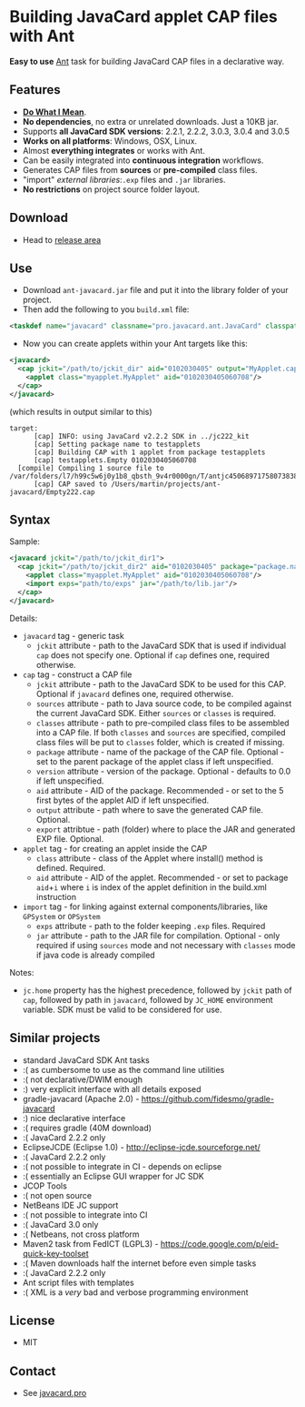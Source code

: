 # Building JavaCard applet CAP files with Ant

**Easy to use** [Ant](https://ant.apache.org/) task for building JavaCard CAP files in a declarative way.

## Features
 * **[Do What I Mean](http://en.wikipedia.org/wiki/DWIM)**.
 * **No dependencies**, no extra or unrelated downloads. Just a 10KB jar.
 * Supports **all JavaCard SDK versions**: 2.2.1, 2.2.2, 3.0.3, 3.0.4 and 3.0.5
 * **Works on all platforms**: Windows, OSX, Linux.
 * Almost **everything integrates** or works with Ant.
 * Can be easily integrated into **continuous integration** workflows.
 * Generates CAP files from **sources** or **pre-compiled** class files.
 * "import" *external libraries*:```.exp``` files and ```.jar``` libraries.
 * **No restrictions** on project source folder layout.

## Download
 * Head to [release area](https://github.com/martinpaljak/ant-javacard/releases)

## Use
 * Download ```ant-javacard.jar``` file and put it into the library folder of your project.
 * Then add the following to you ```build.xml``` file:
```xml
<taskdef name="javacard" classname="pro.javacard.ant.JavaCard" classpath="lib/ant-javacard.jar"/>
```
 * Now you can create applets within your Ant targets like this:
```xml
<javacard>
  <cap jckit="/path/to/jckit_dir" aid="0102030405" output="MyApplet.cap" sources="src/myapplet">
    <applet class="myapplet.MyApplet" aid="0102030405060708"/>
  </cap>
</javacard>
```
(which results in output similar to this)
```
target:
      [cap] INFO: using JavaCard v2.2.2 SDK in ../jc222_kit
      [cap] Setting package name to testapplets
      [cap] Building CAP with 1 applet from package testapplets
      [cap] testapplets.Empty 0102030405060708
  [compile] Compiling 1 source file to /var/folders/l7/h99c5w6j0y1b8_qbsth_9v4r0000gn/T/antjc4506897175807383834
      [cap] CAP saved to /Users/martin/projects/ant-javacard/Empty222.cap

```
## Syntax
Sample:

```xml
<javacard jckit="/path/to/jckit_dir1">
  <cap jckit="/path/to/jckit_dir2" aid="0102030405" package="package.name" version="0.1" output="MyApplet.cap" sources="src/myapplet" classes="path/to/classes" export="mylib">
    <applet class="myapplet.MyApplet" aid="0102030405060708"/>
    <import exps="path/to/exps" jar="/path/to/lib.jar"/>
  </cap>
</javacard>
```
Details:
 * ```javacard``` tag - generic task
   * ```jckit``` attribute - path to the JavaCard SDK that is used if individual ```cap``` does not specify one. Optional if ```cap``` defines one, required otherwise.
 * ```cap``` tag - construct a CAP file
   * ```jckit``` attribute - path to the JavaCard SDK to be used for this CAP. Optional if ```javacard``` defines one, required otherwise. 
   * ```sources``` attribute - path to Java source code, to be compiled against the current JavaCard SDK. Either ```sources``` or ```classes``` is required.
   * ```classes``` attribute - path to pre-compiled class files to be assembled into a CAP file. If both ```classes``` and ```sources``` are specified, compiled class files will be put to ```classes``` folder, which is created if missing.
   * ```package``` attribute - name of the package of the CAP file. Optional - set to the parent package of the applet class if left unspecified.
   * ```version``` attribute - version of the package. Optional - defaults to 0.0 if left unspecified.
   * ```aid``` attribute - AID of the package. Recommended - or set to the 5 first bytes of the applet AID if left unspecified.
   * ```output``` attribute - path where to save the generated CAP file. Optional.
   * ```export``` attribtue - path (folder) where to place the JAR and generated EXP file. Optional.
 * ```applet``` tag - for creating an applet inside the CAP
   * ```class``` attribute - class of the Applet where install() method is defined. Required.
   * ```aid``` attribute - AID of the applet. Recommended - or set to package ```aid```+```i``` where ```i``` is index of the applet definition in the build.xml instruction
 * ```import``` tag - for linking against external components/libraries, like ```GPSystem``` or ```OPSystem```
   * ```exps``` attribute - path to the folder keeping ```.exp``` files. Required
   * ```jar``` attribute - path to the JAR file for compilation. Optional - only required if using ```sources``` mode and not necessary with ```classes``` mode if java code is already compiled

Notes:
 * ```jc.home``` property has the highest precedence, followed by ```jckit``` path of ```cap```, followed by path in ```javacard```, followed by ```JC_HOME``` environment variable. SDK must be valid to be considered for use.

## Similar projects
 * standard JavaCard SDK Ant tasks
  * :( as cumbersome to use as the command line utilities
  * :( not declarative/DWIM enough
  * :) very explicit interface with all details exposed
 * gradle-javacard (Apache 2.0) - https://github.com/fidesmo/gradle-javacard
  * :) nice declarative interface
  * :( requires gradle (40M download) 
  * :( JavaCard 2.2.2 only
 * EclipseJCDE (Eclipse 1.0) - http://eclipse-jcde.sourceforge.net/
  * :( JavaCard 2.2.2 only
  * :( not possible to integrate in CI - depends on eclipse
  * :( essentially an Eclipse GUI wrapper for JC SDK
 * JCOP Tools
  * :( not open source
 * NetBeans IDE JC support
  * :( not possible to integrate into CI
  * :( JavaCard 3.0 only
  * :( Netbeans, not cross platform
 * Maven2 task from FedICT (LGPL3) - https://code.google.com/p/eid-quick-key-toolset
  * :( Maven downloads half the internet before even simple tasks
  * :( JavaCard 2.2.2 only
 * Ant script files with templates
  * :( XML is a *very* bad and verbose programming environment

## License
 * MIT

## Contact
 * See [javacard.pro](http://javacard.pro)
